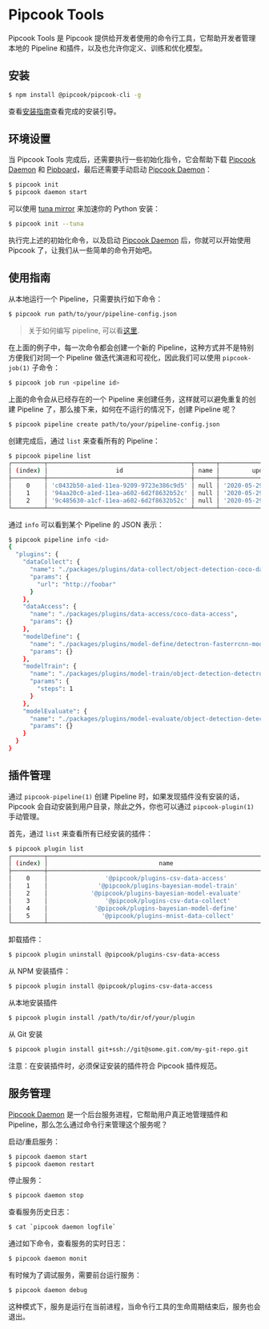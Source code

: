 # Pipcook Tools

Pipcook Tools 是 Pipcook 提供给开发者使用的命令行工具，它帮助开发者管理本地的 Pipeline 和插件，以及也允许你定义、训练和优化模型。

## 安装

```sh
$ npm install @pipcook/pipcook-cli -g
```

查看[安装指南](../INSTALL.md)查看完成的安装引导。

## 环境设置

当 Pipcook Tools 完成后，还需要执行一些初始化指令，它会帮助下载 [Pipcook Daemon][] 和 [Pipboard][]，最后还需要手动启动 [Pipcook Daemon][]：

```sh
$ pipcook init
$ pipcook daemon start
```

可以使用 [tuna mirror](https://mirrors.tuna.tsinghua.edu.cn/) 来加速你的 Python 安装：

```sh
$ pipcook init --tuna
```

执行完上述的初始化命令，以及启动 [Pipcook Daemon][] 后，你就可以开始使用 Pipcook 了，让我们从一些简单的命令开始吧。

## 使用指南

从本地运行一个 Pipeline，只需要执行如下命令：

```sh
$ pipcook run path/to/your/pipeline-config.json
```

> 关于如何编写 pipeline, 可以看[这里](./intro-to-pipeline.md).

在上面的例子中，每一次命令都会创建一个新的 Pipeline，这种方式并不是特别方便我们对同一个 Pipeline 做迭代演进和可视化，因此我们可以使用 `pipcook-job(1)` 子命令：

```sh
$ pipcook job run <pipeline id>
```

上面的命令会从已经存在的一个 Pipeline 来创建任务，这样就可以避免重复的创建 Pipeline 了，那么接下来，如何在不运行的情况下，创建 Pipeline 呢？

```sh
$ pipcook pipeline create path/to/your/pipeline-config.json
```

创建完成后，通过 `list` 来查看所有的 Pipeline：

```sh
$ pipcook pipeline list
┌─────────┬────────────────────────────────────────┬──────┬────────────────────────────┬────────────────────────────┐
│ (index) │                   id                   │ name │         updatedAt          │         createdAt          │
├─────────┼────────────────────────────────────────┼──────┼────────────────────────────┼────────────────────────────┤
│    0    │ 'c0432b50-a1ed-11ea-9209-9723e386c9d5' │ null │ '2020-05-29T20:48:29.318Z' │ '2020-05-29T20:48:29.318Z' │
│    1    │ '94aa20c0-a1ed-11ea-a602-6d2f8632b52c' │ null │ '2020-05-29T20:47:16.172Z' │ '2020-05-29T20:47:16.172Z' │
│    2    │ '9c485630-a1cf-11ea-a602-6d2f8632b52c' │ null │ '2020-05-29T17:12:44.052Z' │ '2020-05-29T17:12:44.052Z' │
└─────────┴────────────────────────────────────────┴──────┴────────────────────────────┴────────────────────────────┘
```

通过 `info` 可以看到某个 Pipeline 的 JSON 表示：

```sh
$ pipcook pipeline info <id>
{
  "plugins": {
    "dataCollect": {
      "name": "./packages/plugins/data-collect/object-detection-coco-data-collect",
      "params": {
        "url": "http://foobar"
      }
    },
    "dataAccess": {
      "name": "./packages/plugins/data-access/coco-data-access",
      "params": {}
    },
    "modelDefine": {
      "name": "./packages/plugins/model-define/detectron-fasterrcnn-model-define",
      "params": {}
    },
    "modelTrain": {
      "name": "./packages/plugins/model-train/object-detection-detectron-model-train",
      "params": {
        "steps": 1
      }
    },
    "modelEvaluate": {
      "name": "./packages/plugins/model-evaluate/object-detection-detectron-model-evaluate",
      "params": {}
    }
  }
}
```

## 插件管理

通过 `pipcook-pipeline(1)` 创建 Pipeline 时，如果发现插件没有安装的话，Pipcook 会自动安装到用户目录，除此之外，你也可以通过 `pipcook-plugin(1)` 手动管理。

首先，通过 `list` 来查看所有已经安装的插件：

```sh
$ pipcook plugin list
┌─────────┬───────────────────────────────────────────────────────────────────┬──────────┬─────────────────┬──────────┐
│ (index) │                               name                                │ version  │    category     │ datatype │
├─────────┼───────────────────────────────────────────────────────────────────┼──────────┼─────────────────┼──────────┤
│    0    │                '@pipcook/plugins-csv-data-access'                 │ '0.5.9'  │  'dataAccess'   │  'text'  │
│    1    │              '@pipcook/plugins-bayesian-model-train'              │ '0.5.10' │  'modelTrain'   │  'text'  │
│    2    │            '@pipcook/plugins-bayesian-model-evaluate'             │ '0.5.10' │ 'modelEvaluate' │  'text'  │
│    3    │                '@pipcook/plugins-csv-data-collect'                │ '0.5.9'  │  'dataCollect'  │  'text'  │
│    4    │             '@pipcook/plugins-bayesian-model-define'              │ '0.5.10' │  'modelDefine'  │  'text'  │
│    5    │               '@pipcook/plugins-mnist-data-collect'               │ '0.5.9'  │  'dataCollect'  │ 'image'  │
└─────────┴───────────────────────────────────────────────────────────────────┴──────────┴─────────────────┴──────────┘
```

卸载插件：

```sh
$ pipcook plugin uninstall @pipcook/plugins-csv-data-access
```

从 NPM 安装插件：

```sh
$ pipcook plugin install @pipcook/plugins-csv-data-access
```

从本地安装插件

```sh
$ pipcook plugin install /path/to/dir/of/your/plugin
```

从 Git 安装

```sh
$ pipcook plugin install git+ssh://git@some.git.com/my-git-repo.git
```

注意：在安装插件时，必须保证安装的插件符合 Pipcook 插件规范。

## 服务管理

[Pipcook Daemon][] 是一个后台服务进程，它帮助用户真正地管理插件和 Pipeline，那么怎么通过命令行来管理这个服务呢？

启动/重启服务：

```sh
$ pipcook daemon start
$ pipcook daemon restart
```

停止服务：

```sh
$ pipcook daemon stop
```

查看服务历史日志：

```sh
$ cat `pipcook daemon logfile`
```

通过如下命令，查看服务的实时日志：

```sh
$ pipcook daemon monit
```

有时候为了调试服务，需要前台运行服务：

```sh
$ pipcook daemon debug
```

这种模式下，服务是运行在当前进程，当命令行工具的生命周期结束后，服务也会退出。

[Pipcook Daemon]: ../GLOSSORY.md#pipcook-daemon
[Pipboard]: ../GLOSSORY.md#pipboard
